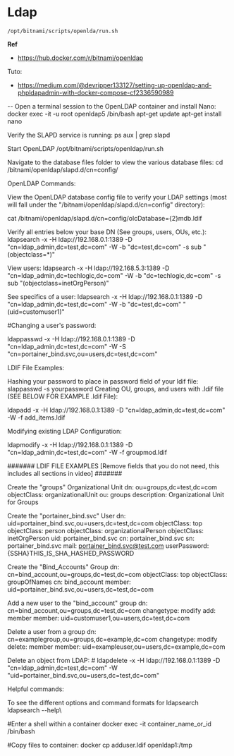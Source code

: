 # Ldap

```
/opt/bitnami/scripts/openlda/run.sh
```

**Ref**
- https://hub.docker.com/r/bitnami/openldap

Tuto:
- https://medium.com/@devripper133127/setting-up-openldap-and-phpldapadmin-with-docker-compose-cf2336590989




























--
Open a terminal session to the OpenLDAP container and install Nano: 
 docker exec -it -u root openldap5 /bin/bash
 apt-get update
 apt-get install nano

Verify the SLAPD service is running:
 ps aux | grep slapd

Start OpenLDAP
 /opt/bitnami/scripts/openldap/run.sh

Navigate to the database files folder to view the various database files:
 cd /bitnami/openldap/slapd.d/cn\=config/

OpenLDAP Commands:

View the OpenLDAP database config file to verify your LDAP settings (most will fall under the "/bitnami/openldap/slapd.d/cn=config" directory): 
 
 cat /bitnami/openldap/slapd.d/cn\=config/olcDatabase\=\{2\}mdb.ldif

Verify all entries below your base DN (See groups, users, OUs, etc.):
  ldapsearch -x -H ldap://192.168.0.1:1389 -D "cn=ldap_admin,dc=test,dc=com" -W -b "dc=test,dc=com" -s sub "(objectclass=*)"
 
View users:
  ldapsearch -x -H ldap://192.168.5.3:1389 -D "cn=ldap_admin,dc=techlogic,dc=com" -W -b "dc=techlogic,dc=com" -s sub "(objectclass=inetOrgPerson)"
   
See specifics of a user:
 ldapsearch -x -H ldap://192.168.0.1:1389 -D "cn=ldap_admin,dc=test,dc=com" -W -b "dc=test,dc=com" "(uid=customuser1)"

#Changing a user's password:

 ldappasswd -x -H ldap://192.168.0.1:1389 -D "cn=ldap_admin,dc=test,dc=com" -W -S "cn=portainer_bind.svc,ou=users,dc=test,dc=com"

LDIF File Examples:

Hashing your password to place in password field of your ldif file:
 slappasswd -s yourpassword
Creating OU, groups, and users with .ldif file (SEE BELOW FOR EXAMPLE .ldif File):
 
 ldapadd -x -H ldap://192.168.0.1:1389 -D "cn=ldap_admin,dc=test,dc=com" -W -f add_items.ldif
 
Modifying existing LDAP Configuration:

 ldapmodify -x -H ldap://192.168.0.1:1389 -D "cn=ldap_admin,dc=test,dc=com" -W -f groupmod.ldif

####### LDIF FILE EXAMPLES [Remove fields that you do not need, this includes all sections in video] #######

Create the "groups" Organizational Unit
dn: ou=groups,dc=test,dc=com
objectClass: organizationalUnit
ou: groups
description: Organizational Unit for Groups

Create the "portainer_bind.svc" User
dn: uid=portainer_bind.svc,ou=users,dc=test,dc=com
objectClass: top
objectClass: person
objectClass: organizationalPerson
objectClass: inetOrgPerson
uid: portainer_bind.svc
cn: portainer_bind.svc
sn: portainer_bind.svc
mail: portainer_bind.svc@test.com
userPassword: {SSHA}THIS_IS_SHA_HASHED_PASSWORD

Create the "Bind_Accounts" Group
dn: cn=bind_account,ou=groups,dc=test,dc=com
objectClass: top
objectClass: groupOfNames
cn: bind_account
member: uid=portainer_bind.svc,ou=users,dc=test,dc=com

Add a new user to the "bind_account" group
dn: cn=bind_account,ou=groups,dc=test,dc=com
changetype: modify
add: member
member: uid=customuser1,ou=users,dc=test,dc=com

Delete a user from a group
dn: cn=examplegroup,ou=groups,dc=example,dc=com
changetype: modify
delete: member
member: uid=exampleuser,ou=users,dc=example,dc=com

Delete an object from LDAP: #
 ldapdelete -x -H ldap://192.168.0.1:1389 -D "cn=ldap_admin,dc=test,dc=com" -W "uid=portainer_bind.svc,ou=users,dc=test,dc=com"

Helpful commands:

To see the different options and command formats for ldapsearch
 ldapsearch --help\

#Enter a shell within a container
 docker exec -it container_name_or_id /bin/bash

#Copy files to container:
 docker cp adduser.ldif openldap1:/tmp